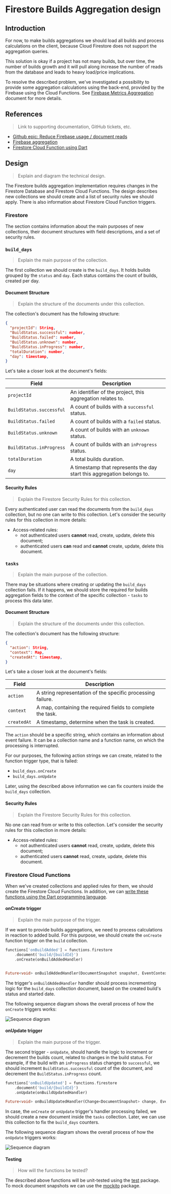 # Firestore Builds Aggregation design

## Introduction

For now, to make builds aggregations we should load all builds and process calculations on the client, because Cloud Firestore does not support the aggregation queries.

This solution is okay if a project has not many builds, but over time, the number of builds growth and it will pull along increase the number of reads from the database and leads to heavy load/price implications.

To resolve the described problem, we've investigated a possibility to provide some aggregation calculations using the back-end, provided by the Firebase using the Cloud Functions. See [Firebase Metrics Aggregation](https://github.com/platform-platform/monorepo/blob/master/metrics/firebase/docs/analysis/02_firebase_metrics_aggregation.md) document for more details.

## References

> Link to supporting documentation, GitHub tickets, etc.

- [Github epic: Reduce Firebase usage / document reads](https://github.com/platform-platform/monorepo/issues/1042)
- [Firebase aggregation](https://github.com/platform-platform/monorepo/blob/master/metrics/firebase/docs/analysis/02_firebase_metrics_aggregation.md)
- [Firestore Cloud Function using Dart](https://github.com/platform-platform/monorepo/blob/master/metrics/firebase/docs/analysis/01_using_dart_in_the_firebase_cloud_functions.md)

## Design

> Explain and diagram the technical design.

The Firestore builds aggregation implementation requires changes in the Firestore Database and Firestore Cloud Functions. The design describes new collections we should create and a list of security rules we should apply. There is also information about Firestore Cloud Function triggers.

### Firestore

The section contains information about the main purposes of new collections, their document structures with field descriptions, and a set of security rules.

### `build_days`

> Explain the main purpose of the collection.

The first collection we should create is the `build_days`. It holds builds grouped by the `status` and `day`. Each status contains the count of builds, created per day. 

#### Document Structure

> Explain the structure of the documents under this collection.

The collection's document has the following structure:

```json
{
  "projectId": String,
  "BuildStatus.successful": number,
  "BuildStatus.failed": number,
  "BuildStatus.unknown": number,
  "BuildStatus.inProgress": number,
  "totalDuration": number,
  "day": timestamp,
}
```

Let's take a closer look at the document's fields:

| Field | Description |
| --- | --- |
| `projectId`   | An identifier of the project, this aggregation relates to. |
| `BuildStatus.successful` | A count of builds with a `successful` status. |
| `BuildStatus.failed` | A count of builds with a `failed` status. |
| `BuildStatus.unknown` | A count of builds with an `unknown` status. |
| `BuildStatus.inProgress` | A count of builds with an `inProgress` status. |
| `totalDuration` | A total builds duration. |
| `day`   | A timestamp that represents the day start this aggregation belongs to. |

#### Security Rules

> Explain the Firestore Security Rules for this collection.

Every authenticated user can read the documents from the `build_days` collection, but no one can write to this collection. Let's consider the security rules for this collection in more details:

- Access-related rules:
  - not authenticated users **cannot** read, create, update, delete this document;
  - authenticated users **can** read and **cannot** create, update, delete this document.

### `tasks`

> Explain the main purpose of the collection.

There may be situations where creating or updating the `build_days` collection fails. If it happens, we should store the required for builds aggregation fields to the context of the specific collection - `tasks` to process this data later.

#### Document Structure

> Explain the structure of the documents under this collection.

The collection's document has the following structure:

```json
{
  "action": String,
  "context": Map,
  "createdAt": timestamp,
}
```

Let's take a closer look at the document's fields:

| Field | Description |
| --- | --- |
| `action`   | A string representation of the specific processing failure. |
| `context`   | A map, containing the required fields to complete the task. |
| `createdAt`   | A timestamp, determine when the task is created. |

The `action` should be a specific string, which contains an information about event failure. It can be a collection name and a function name, on which the processing is interrupted.

For our purposes, the following action strings we can create, related to the function trigger type, that is failed:
 - `build_days.onCreate`
 - `build_days.onUpdate`

Later, using the described above information we can fix counters inside the `build_days` collection.

#### Security Rules

> Explain the Firestore Security Rules for this collection.

No one can read from or write to this collection. Let's consider the security rules for this collection in more details:

- Access-related rules:
  - not authenticated users **cannot** read, create, update, delete this document;
  - authenticated users **cannot** read, create, update, delete this document.

### Firestore Cloud Functions

When we've created collections and applied rules for them, we should create the Firestore Cloud Functions. In addition, we can [write these functions using the Dart programming language](https://github.com/platform-platform/monorepo/blob/master/metrics/firebase/docs/analysis/01_using_dart_in_the_firebase_cloud_functions.md).

#### onCreate trigger

> Explain the main purpose of the trigger.

If we want to provide builds aggregations, we need to process calculations in reaction to added build. For this purpose, we should create the `onCreate` function trigger on the `build` collection.

```dart
functions['onBuildAdded'] = functions.firestore
    .document('build/{buildId}')
    .onCreate(onBuildAddedHandler)


Future<void> onBuildAddedHandler(DocumentSnapshot snapshot, EventContext context) {...}
```

The trigger's `onBuildAddedHandler` handler should process incrementing logic for the `build_days` collection document, based on the created build's status and started date.

The following sequence diagram shows the overall process of how the `onCreate` triggers works:

![Sequence diagram](http://www.plantuml.com/plantuml/proxy?cache=no&fmt=svg&src=https://raw.githubusercontent.com/platform-platform/monorepo/builds_aggregation_design/metrics/firebase/docs/features/builds_aggregation/diagrams/firestore_create_builds_aggregation_sequence_diagram.puml)

#### onUpdate trigger

> Explain the main purpose of the trigger.

The second trigger - `onUpdate`, should handle the logic to increment or decrement the builds count, related to changes in the build status. For example, if the build with an `inProgress` status changes to `successful`, we should increment `BuildStatus.successful` count of the document, and decrement the `BuildStatus.inProgress` count.

```dart
functions['onBuildUpdated'] = functions.firestore
    .document('build/{buildId}')
    .onUpdate(onBuildUpdatedHandler)

Future<void> onBuildUpdatedHandler(Change<DocumentSnapshot> change, EventContext context) {...}
```

In case, the `onCreate` or `onUpdate` trigger's handler processing failed, we should create a new document inside the `tasks` collection. Later, we can use this collection to fix the `build_days` counters.

The following sequence diagram shows the overall process of how the `onUpdate` triggers works:

![Sequence diagram](http://www.plantuml.com/plantuml/proxy?cache=no&fmt=svg&src=https://raw.githubusercontent.com/platform-platform/monorepo/builds_aggregation_design/metrics/firebase/docs/features/builds_aggregation/diagrams/firestore_update_builds_aggregation_sequence_diagram.puml)

#### Testing

> How will the functions be tested?

The described above functions will be unit-tested using the [test](https://pub.dev/packages/test) package. To mock document snapshots we can use the [mockito](https://pub.dev/packages/mockito) package.
